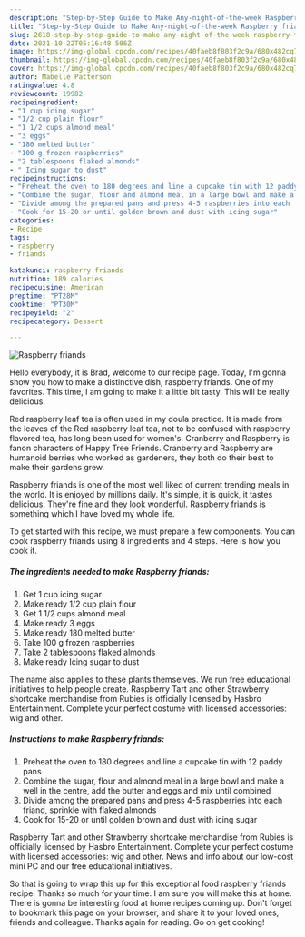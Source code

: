 ```yaml
---
description: "Step-by-Step Guide to Make Any-night-of-the-week Raspberry friands"
title: "Step-by-Step Guide to Make Any-night-of-the-week Raspberry friands"
slug: 2618-step-by-step-guide-to-make-any-night-of-the-week-raspberry-friands
date: 2021-10-22T05:16:48.506Z
image: https://img-global.cpcdn.com/recipes/40faeb8f803f2c9a/680x482cq70/raspberry-friands-recipe-main-photo.jpg
thumbnail: https://img-global.cpcdn.com/recipes/40faeb8f803f2c9a/680x482cq70/raspberry-friands-recipe-main-photo.jpg
cover: https://img-global.cpcdn.com/recipes/40faeb8f803f2c9a/680x482cq70/raspberry-friands-recipe-main-photo.jpg
author: Mabelle Patterson
ratingvalue: 4.8
reviewcount: 19982
recipeingredient:
- "1 cup icing sugar"
- "1/2 cup plain flour"
- "1 1/2 cups almond meal"
- "3 eggs"
- "180 melted butter"
- "100 g frozen raspberries"
- "2 tablespoons flaked almonds"
- " Icing sugar to dust"
recipeinstructions:
- "Preheat the oven to 180 degrees and line a cupcake tin with 12 paddy pans"
- "Combine the sugar, flour and almond meal in a large bowl and make a well in the centre, add the butter and eggs and mix until combined"
- "Divide among the prepared pans and press 4-5 raspberries into each friand, sprinkle with flaked almonds"
- "Cook for 15-20 or until golden brown and dust with icing sugar"
categories:
- Recipe
tags:
- raspberry
- friands

katakunci: raspberry friands 
nutrition: 189 calories
recipecuisine: American
preptime: "PT28M"
cooktime: "PT30M"
recipeyield: "2"
recipecategory: Dessert

---
```



![Raspberry friands](https://img-global.cpcdn.com/recipes/40faeb8f803f2c9a/680x482cq70/raspberry-friands-recipe-main-photo.jpg)

Hello everybody, it is Brad, welcome to our recipe page. Today, I'm gonna show you how to make a distinctive dish, raspberry friands. One of my favorites. This time, I am going to make it a little bit tasty. This will be really delicious.

Red raspberry leaf tea is often used in my doula practice. It is made from the leaves of the Red raspberry leaf tea, not to be confused with raspberry flavored tea, has long been used for women's. Cranberry and Raspberry is fanon characters of Happy Tree Friends. Cranberry and Raspberry are humanoid berries who worked as gardeners, they both do their best to make their gardens grew.

Raspberry friands is one of the most well liked of current trending meals in the world. It is enjoyed by millions daily. It's simple, it is quick, it tastes delicious. They're fine and they look wonderful. Raspberry friands is something which I have loved my whole life.


To get started with this recipe, we must prepare a few components. You can cook raspberry friands using 8 ingredients and 4 steps. Here is how you cook it.

<!--inarticleads1-->

##### The ingredients needed to make Raspberry friands:

1. Get 1 cup icing sugar
1. Make ready 1/2 cup plain flour
1. Get 1 1/2 cups almond meal
1. Make ready 3 eggs
1. Make ready 180 melted butter
1. Take 100 g frozen raspberries
1. Take 2 tablespoons flaked almonds
1. Make ready  Icing sugar to dust


The name also applies to these plants themselves. We run free educational initiatives to help people create. Raspberry Tart and other Strawberry shortcake merchandise from Rubies is officially licensed by Hasbro Entertainment. Complete your perfect costume with licensed accessories: wig and other. 

<!--inarticleads2-->

##### Instructions to make Raspberry friands:

1. Preheat the oven to 180 degrees and line a cupcake tin with 12 paddy pans
1. Combine the sugar, flour and almond meal in a large bowl and make a well in the centre, add the butter and eggs and mix until combined
1. Divide among the prepared pans and press 4-5 raspberries into each friand, sprinkle with flaked almonds
1. Cook for 15-20 or until golden brown and dust with icing sugar


Raspberry Tart and other Strawberry shortcake merchandise from Rubies is officially licensed by Hasbro Entertainment. Complete your perfect costume with licensed accessories: wig and other. News and info about our low-cost mini PC and our free educational initiatives. 

So that is going to wrap this up for this exceptional food raspberry friands recipe. Thanks so much for your time. I am sure you will make this at home. There is gonna be interesting food at home recipes coming up. Don't forget to bookmark this page on your browser, and share it to your loved ones, friends and colleague. Thanks again for reading. Go on get cooking!
